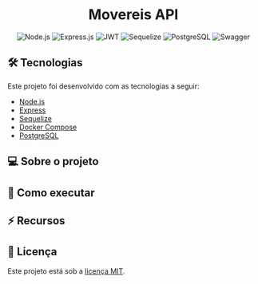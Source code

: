<h1 align="center">Movereis API</h1>


<p align="center">
  <img src="https://img.shields.io/badge/Node.js-339933?style=for-the-badge&logo=nodedotjs&logoColor=white" alt="Node.js">
  <img src="https://img.shields.io/badge/Express.js-000000?style=for-the-badge&logo=express&logoColor=white" alt="Express.js">
  <img src="https://img.shields.io/badge/JWT-000000?style=for-the-badge&logo=JSON%20web%20tokens&logoColor=white" alt="JWT">
  <img src="https://img.shields.io/badge/Sequelize-52B0E7?style=for-the-badge&logo=Sequelize&logoColor=white" alt="Sequelize">
  <img src="https://img.shields.io/badge/PostgreSQL-316192?style=for-the-badge&logo=postgresql&logoColor=white" alt="PostgreSQL">
  <img src="https://img.shields.io/badge/Swagger-85EA2D?style=for-the-badge&logo=Swagger&logoColor=white" alt="Swagger">
</p>


## :hammer_and_wrench: Tecnologias
Este projeto foi desenvolvido com as tecnologias a seguir:
- [Node.js](https://nodejs.org/en/)
- [Express](https://expressjs.com/pt-br/)
- [Sequelize](https://sequelize.org/v6/)
- [Docker Compose](https://docs.docker.com/compose/)
- [PostgreSQL](https://www.postgresql.org/)


## :computer: Sobre o projeto



## :rocket: Como executar



## :zap: Recursos



## :page_facing_up: Licença
Este projeto está sob a [licença MIT](LICENSE).
